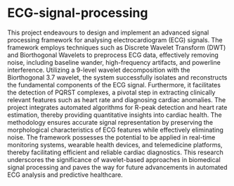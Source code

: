 # ECG-signal-processing
This project endeavours to design and implement an advanced signal processing 
framework for analysing electrocardiogram (ECG) signals. The framework 
employs techniques such as Discrete Wavelet Transform (DWT) and 
Biorthogonal Wavelets to preprocess ECG data, effectively removing noise, 
including baseline wander, high-frequency artifacts, and powerline interference.
Utilizing a 9-level wavelet decomposition with the Biorthogonal 3.7 wavelet, 
the system successfully isolates and reconstructs the fundamental components 
of the ECG signal. Furthermore, it facilitates the detection of PQRST 
complexes, a pivotal step in extracting clinically relevant features such as heart 
rate and diagnosing cardiac anomalies. The project integrates automated 
algorithms for R-peak detection and heart rate estimation, thereby providing 
quantitative insights into cardiac health.
The methodology ensures accurate signal representation by preserving the 
morphological characteristics of ECG features while effectively eliminating 
noise. The framework possesses the potential to be applied in real-time 
monitoring systems, wearable health devices, and telemedicine platforms, 
thereby facilitating efficient and reliable cardiac diagnostics.
This research underscores the significance of wavelet-based approaches in 
biomedical signal processing and paves the way for future advancements in 
automated ECG analysis and predictive healthcare.


